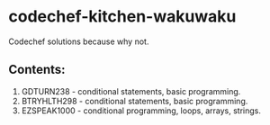 # codechef-kitchen-wakuwaku
Codechef solutions because why not.

## Contents:
1. GDTURN238 - conditional statements, basic programming.
2. BTRYHLTH298 - conditional statements, basic programming.
3. EZSPEAK1000 - conditional programming, loops, arrays, strings.
